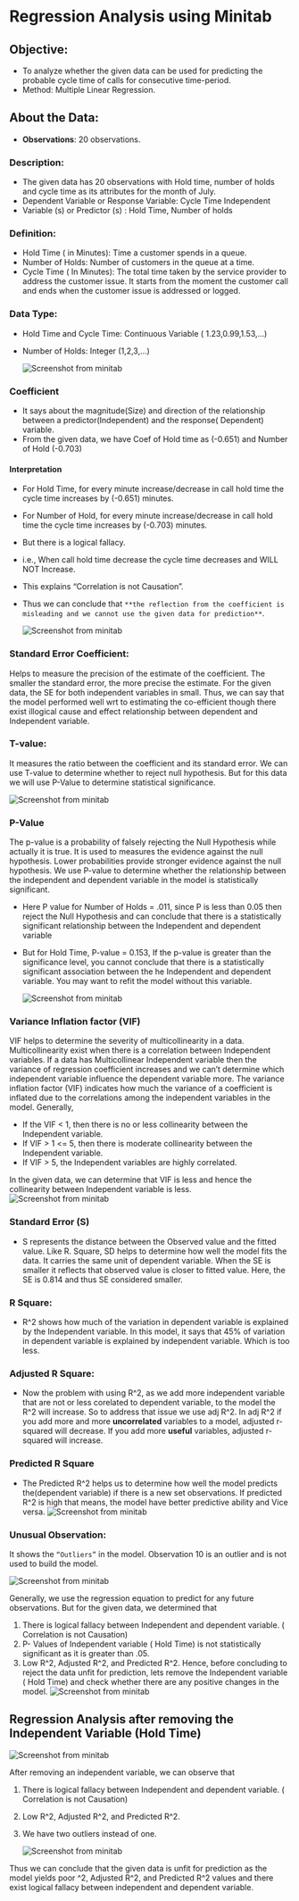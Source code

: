 # Regression Analysis using Minitab

## Objective:

 - To analyze whether the given data can be used for predicting the
   probable cycle time of calls for consecutive time-period.
 - Method: Multiple Linear Regression.

## About the Data:

 - **Observations**: 20 observations.
### Description:
 - The given data has 20 observations with Hold time, number of holds   
   and cycle time as its attributes for the month of July.
 - Dependent Variable or Response Variable: Cycle Time Independent
 - Variable (s) or Predictor (s) : Hold Time, Number of holds
### Definition:

 - Hold Time ( in Minutes):  Time a customer spends in a queue.
 - Number of Holds: Number of customers in the queue at a time.
 - Cycle Time ( In Minutes): The total time taken by the service provider to address the customer issue. It starts from the moment the customer call and ends when the customer issue is addressed or logged.

### Data Type:

 - Hold Time and Cycle Time: Continuous Variable ( 1.23,0.99,1.53,…)
 - Number of Holds: Integer (1,2,3,…)
 
   ![Screenshot from minitab](figures/figure1.png)

### Coefficient
- It says about the magnitude(Size) and  direction of the relationship between a predictor(Independent) and the response( Dependent) variable.
- From the given data, we have Coef of Hold time as (-0.651)  and Number of Hold (-0.703) 
#### Interpretation
- For Hold Time, for every minute increase/decrease in call hold time the cycle time increases by (-0.651) minutes.
- For Number of Hold, for every minute increase/decrease in call hold time the cycle time increases by (-0.703) minutes.
- But there is a logical fallacy. 
- i.e., When call hold time decrease the cycle time decreases and WILL NOT Increase.
- This explains “Correlation is not Causation”.
- Thus we can conclude that `**the reflection from the coefficient is misleading and we cannot use the given data for prediction**`.

   ![Screenshot from minitab](figures/figure2.png)

### Standard Error Coefficient:
Helps to measure the precision of the estimate of the coefficient. The smaller the standard error, the more precise the estimate. 
For the given data, the SE for both independent variables in small. Thus, we can say that the model performed well wrt to estimating the co-efficient though there exist illogical cause and effect relationship between dependent and Independent variable.

### T-value:
It measures the ratio between the coefficient and its standard error. We can use T-value to determine whether to reject null hypothesis. But for this data we will use P-Value to determine statistical significance.

   ![Screenshot from minitab](figures/figure3.png)
 
### P-Value
The p-value is a probability of falsely rejecting the Null Hypothesis while actually it is true. It is used to measures the evidence against the null hypothesis. Lower probabilities provide stronger evidence against the null hypothesis. We use P-value to determine whether the relationship between the independent and dependent variable in the model is statistically significant.
- Here P value for Number of Holds = .011, since P is less than 0.05 then reject the Null Hypothesis and can conclude that there is a statistically significant relationship between the Independent and dependent variable
- But for Hold Time, P-value  = 0.153, If the p-value is greater than the significance level, you cannot conclude that there is a statistically significant association between the he Independent and dependent variable. You may want to refit the model without this variable.

   ![Screenshot from minitab](figures/figure4.png)


### Variance Inflation factor (VIF) 
VIF helps to determine the severity of multicollinearity in a data. Multicollinearity exist when there is a correlation between Independent variables. If a data has Multicollinear Independent variable then the variance of regression coefficient increases and we can’t determine which independent variable influence the dependent variable more. The variance inflation factor (VIF) indicates how much the variance of a coefficient is inflated due to the correlations among the independent variables in the model. Generally, 
- If the VIF < 1, then there is no or less collinearity between the Independent variable.
- If VIF >  1  <= 5, then there is moderate collinearity between the Independent variable.
- If VIF > 5, the Independent variables are highly correlated.

In the given data, we can determine that VIF is less and hence the collinearity between Independent variable is less.
   ![Screenshot from minitab](figures/figure5.png)

### Standard Error (S)
- S represents  the distance between the Observed value and the fitted value. Like R. Square, SD helps to determine how well the model fits the data. It carries the same unit of dependent variable. When the SE is smaller it reflects that observed value is closer to fitted value. Here, the SE is 0.814 and thus SE considered smaller.

### R Square:
- R^2 shows how much of the variation in dependent variable is explained by the Independent variable. In this model, it says that 45% of variation in dependent variable is explained by independent variable. Which is too less. 

### Adjusted R Square: 
- Now the problem with using R^2, as we add more independent variable that are not or less corelated to dependent variable, to the model the R^2 will increase. So to address that issue we use adj R^2. In adj R^2 if you add more and more **uncorrelated** variables to a model, adjusted r-squared will decrease. If you add more **useful** variables, adjusted r-squared will increase.

### Predicted R Square
- The Predicted R^2 helps us to determine how well the model predicts the(dependent variable) if there is a new set observations. If predicted R^2 is high that means, the model have better predictive ability and Vice versa.
   ![Screenshot from minitab](figures/figure6.png)

 
### Unusual Observation:
It shows the `“Outliers”` in the model. Observation 10 is an outlier and is not used to build the model.

  ![Screenshot from minitab](figures/figure7.png)

Generally, we use the regression equation to predict for any future observations.
But for the given data, we determined that
1. There is logical fallacy between Independent and dependent variable. ( Correlation is not Causation)
1. P- Values of Independent variable ( Hold Time) is not statistically significant as it is greater than .05. 
1. Low R^2, Adjusted R^2, and Predicted R^2.
Hence, before concluding to reject the data unfit for prediction, lets remove the Independent variable ( Hold Time) and check whether there are any positive changes in the model.
   ![Screenshot from minitab](figures/figure8.png)


## Regression Analysis after removing the Independent Variable (Hold Time)
   ![Screenshot from minitab](figures/figure9.png)


 After removing an independent variable, we can observe that 
1. There is logical fallacy between Independent and dependent variable. ( Correlation is not Causation) 
2. Low R^2, Adjusted R^2, and Predicted R^2.
3. We have two outliers instead of one.

   ![Screenshot from minitab](figures/figure10.png)

Thus we can conclude that the given data is unfit for prediction as the model yields poor ^2, Adjusted R^2, and Predicted R^2 values and there exist logical fallacy between independent and dependent variable.        



